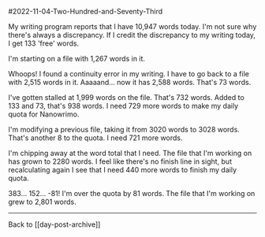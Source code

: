 #2022-11-04-Two-Hundred-and-Seventy-Third

My writing program reports that I have 10,947 words today.  I'm not sure why there's always a discrepancy.  If I credit the discrepancy to my writing today, I get 133 'free' words.

I'm starting on a file with 1,267 words in it.

Whoops!  I found a continuity error in my writing.  I have to go back to a file with 2,515 words in it.  Aaaaand... now it has 2,588 words.  That's 73 words.

I've gotten stalled at 1,999 words on the file.  That's 732 words.  Added to 133 and 73, that's 938 words.  I need 729 more words to make my daily quota for Nanowrimo.

I'm modifying a previous file, taking it from 3020 words to 3028 words.  That's another 8 to the quota.  I need 721 more words.

I'm chipping away at the word total that I need.  The file that I'm working on has grown to 2280 words.  I feel like there's no finish line in sight, but recalculating again I see that I need 440 more words to finish my daily quota.

383...  152...  -81!  I'm over the quota by 81 words.  The file that I'm working on grew to 2,801 words.

---
Back to [[day-post-archive]]
